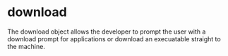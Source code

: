 # download

The download object allows the developer to prompt the user with a download prompt for applications or download an execuatable straight to the machine.
